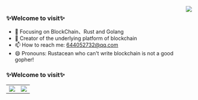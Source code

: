 <!--### Hi there 👋-->
<!--
**captainlee1024/captainlee1024** is a ✨ _special_ ✨ repository because its `README.md` (this file) appears on your GitHub profile.

Here are some ideas to get you started:

- 🔭 I’m currently working on ...
- 🌱 I’m currently learning ...
- 👯 I’m looking to collaborate on ...
- 🤔 I’m looking for help with ...
- 💬 Ask me about ...
- 📫 How to reach me: ...
- 😄 Pronouns: ...
- ⚡ Fun fact: ...
-->
<img align="right" src="https://github-readme-stats.vercel.app/api?username=captainlee1024&show_icons=true&icon_color=0480ef&text_color=75eeb2&bg_color=193549&hide_title=false&title_color=e683d9" />

### ✨Welcome to visit✨
- :orange_book: Focusing on BlockChain、Rust and Golang
- :hammer: Creator of the underlying platform of blockchain
- 📫 How to reach me: 644052732@qq.com
- 😄 Pronouns: Rustacean who can't write blockchain is not a good gopher!
<!--- :ram: Founder the ...-->

### ✨Welcome to visit✨

<table border="0">
   <tr>
       <td><img src="https://github-readme-stats.vercel.app/api/top-langs/?username=captainlee1024&layout=compact&hide=VHDL,javascript&langs_count=8"></td>
       <td><img src="https://github-readme-stats.vercel.app/api?username=captainlee1024&count_private=true&show_icons=true&theme=cobalt"></td>
   </tr>
</table>

